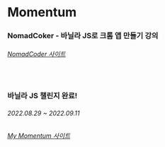 # Momentum

### NomadCoker - 바닐라 JS로 크롬 앱 만들기 강의
###### [NomadCoder 사이트](https://nomadcoders.co/javascript-for-beginners/lobby)

<br/>

### 바닐라 JS 챌린지 완료!
###### 2022.08.29 ~ 2022.09.11
###### [My Momentum 사이트](https://hdy86.github.io/momentum)
